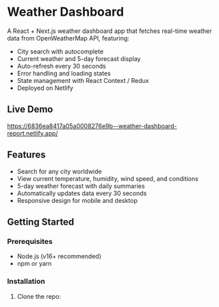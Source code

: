 # Weather Dashboard

A React + Next.js weather dashboard app that fetches real-time weather data from OpenWeatherMap API, featuring:

- City search with autocomplete
- Current weather and 5-day forecast display
- Auto-refresh every 30 seconds
- Error handling and loading states
- State management with React Context / Redux
- Deployed on Netlify

## Live Demo
https://6836ea8417a05a0008276e9b--weather-dashboard-report.netlify.app/

## Features

- Search for any city worldwide
- View current temperature, humidity, wind speed, and conditions
- 5-day weather forecast with daily summaries
- Automatically updates data every 30 seconds
- Responsive design for mobile and desktop

## Getting Started

### Prerequisites

- Node.js (v16+ recommended)
- npm or yarn

### Installation

1. Clone the repo:
